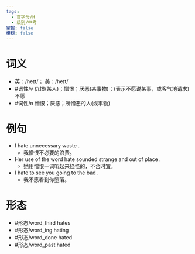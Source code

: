 ```yaml
---
tags:
  - 首字母/H
  - 级别/中考
掌握: false
模糊: false
---
```

# 词义
- 英：/heɪt/； 美：/heɪt/
- #词性/v  仇恨(某人)；憎恨；厌恶(某事物)；(表示不愿说某事，或客气地请求)不愿
- #词性/n  憎恨；厌恶；所憎恶的人(或事物)
# 例句
- I hate unnecessary waste .
	- 我憎恨不必要的浪费。
- Her use of the word hate sounded strange and out of place .
	- 她用憎恨一词听起来怪怪的，不合时宜。
- I hate to see you going to the bad .
	- 我不愿看到你堕落。
# 形态
- #形态/word_third hates
- #形态/word_ing hating
- #形态/word_done hated
- #形态/word_past hated
